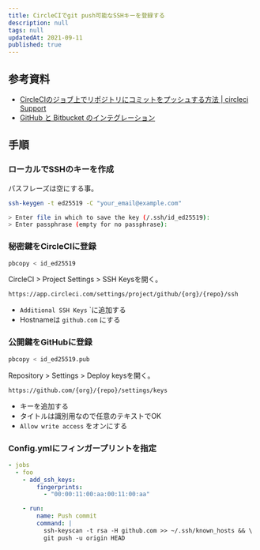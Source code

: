 ```yaml
---
title: CircleCIでgit push可能なSSHキーを登録する
description: null
tags: null
updatedAt: 2021-09-11
published: true
---
```


## 参考資料

- [CircleCIのジョブ上でリポジトリにコミットをプッシュする方法 \| circleci Support](https://support.circleci.com/hc/ja/articles/360018860473-CircleCI%E3%81%AE%E3%82%B8%E3%83%A7%E3%83%96%E4%B8%8A%E3%81%A7%E3%83%AA%E3%83%9D%E3%82%B8%E3%83%88%E3%83%AA%E3%81%AB%E3%82%B3%E3%83%9F%E3%83%83%E3%83%88%E3%82%92%E3%83%97%E3%83%83%E3%82%B7%E3%83%A5%E3%81%99%E3%82%8B%E6%96%B9%E6%B3%95)
- [GitHub と Bitbucket のインテグレーション](https://circleci.com/docs/ja/2.0/gh-bb-integration/)

## 手順

### ローカルでSSHのキーを作成

パスフレーズは空にする事。

```sh
ssh-keygen -t ed25519 -C "your_email@example.com"

> Enter file in which to save the key (/.ssh/id_ed25519): 
> Enter passphrase (empty for no passphrase): 
```

### 秘密鍵をCircleCIに登録

```sh
pbcopy < id_ed25519
```

CircleCI > Project Settings > SSH Keysを開く。

`https://app.circleci.com/settings/project/github/{org}/{repo}/ssh`

- `Additional SSH Keys` `に追加する
- Hostnameは `github.com` にする

### 公開鍵をGitHubに登録

```sh
pbcopy < id_ed25519.pub
```

Repository > Settings > Deploy keysを開く。

`https://github.com/{org}/{repo}/settings/keys`

- キーを追加する
- タイトルは識別用なので任意のテキストでOK
- `Allow write access` をオンにする

### Config.ymlにフィンガープリントを指定

```yml
- jobs
  - foo
    - add_ssh_keys:
        fingerprints:
          - "00:00:11:00:aa:00:11:00:aa"

    - run:
        name: Push commit
        command: |
          ssh-keyscan -t rsa -H github.com >> ~/.ssh/known_hosts && \
          git push -u origin HEAD
